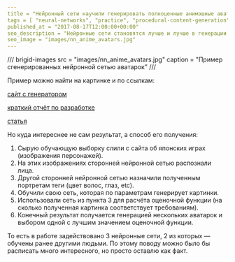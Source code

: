 ```yaml
---
title = "Нейронный сети научили генерировать полноценные анимэшные аватарки"
tags = [ "neural-networks", "practice", "procedural-content-generation", "development",]
published_at = "2017-08-17T12:00:00+00:00"
seo_description = "Нейронные сети становятся лучше и лучше в генерации изображений. Но куда интереснее не сам результат, а способ его получения."
seo_image = "images/nn_anime_avatars.jpg"
---
```


/// brigid-images
src = "images/nn_anime_avatars.jpg"
caption = "Пример сгенерированных нейронной сетью аватарок"
///

Пример можно найти на картинке и по ссылкам:

[сайт с генератором](http://make.girls.moe)

[краткий отчёт по разработке](https://makegirlsmoe.github.io/main/2017/08/14/news-english.html)

[статья](https://makegirlsmoe.github.io/assets/pdf/technical_report.pdf)

Но куда интереснее не сам результат, а способ его получения:

1. Сырую обучающую выборку слили с сайта об японских играх (изображения персонажей).
2. На этих изображениях сторонней нейронной сетью распознали лица.
3. Другой сторонней нейронной сетью назначили полученным портретам теги (цвет волос, глаз, etc).
4. Обучили свою сеть, которая по параметрам генерирует картинки.
5. Использовали сеть из пункта 3 для расчёта оценочной функции (на сколько полученная картинка соответствует требованиям).
6. Конечный результат получается генерацией нескольких аватарок и выбором одной с лучшим значением оценочной функции.

То есть в работе задействовано 3 нейронные сети, 2 из которых — обучены ранее другими людьми. По этому поводу можно было бы расписать много интересного, но просто оставлю как факт.
